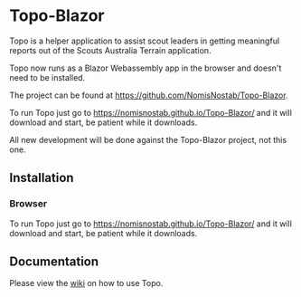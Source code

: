 # Topo-Blazor

Topo is a helper application to assist scout leaders in getting meaningful reports out of the Scouts Australia Terrain application.

Topo now runs as a Blazor Webassembly app in the browser and doesn't need to be installed.

The project can be found at https://github.com/NomisNostab/Topo-Blazor.

To run Topo just go to https://nomisnostab.github.io/Topo-Blazor/ and it will download and start, be patient while it downloads.

All new development will be done against the Topo-Blazor project, not this one.

## Installation
### Browser
To run Topo just go to https://nomisnostab.github.io/Topo-Blazor/ and it will download and start, be patient while it downloads.

## Documentation

Please view the [wiki](https://github.com/NomisNostab/Topo-Blazor/wiki) on how to use Topo.
